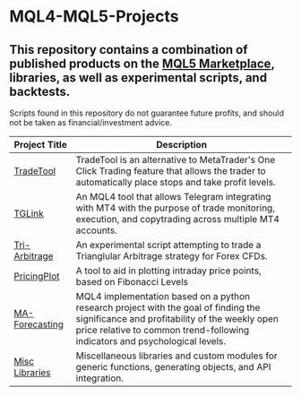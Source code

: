 # MQL4-MQL5-Projects

## This repository contains a combination of published products on the [MQL5 Marketplace](https://www.mql5.com/en/users/alfarasjb), libraries, as well as experimental scripts, and backtests. 

Scripts found in this repository do not guarantee future profits, and should not be taken as financial/investment advice.

| Project Title | Description |
| ----------- | ----------- |
| [TradeTool](https://github.com/alfarasjb/MQL4-MQL5-Projects/tree/main/TradeTool) | TradeTool is an alternative to MetaTrader's One Click Trading feature that allows the trader to automatically place stops and take profit levels.
| [TGLink](https://github.com/alfarasjb/MQL4-MQL5-Projects/tree/main/TGLink) | An MQL4 tool that allows Telegram integrating with MT4 with the purpose of trade monitoring, execution, and copytrading across multiple MT4 accounts.
| [Tri-Arbitrage](https://github.com/alfarasjb/MQL4-MQL5-Projects/tree/main/Tri-Arbitrage) | An experimental script attempting to trade a Trianglular Arbitrage strategy for Forex CFDs. 
| [PricingPlot](https://github.com/alfarasjb/MQL4-MQL5-Projects/tree/main/PricingPlot) | A tool to aid in plotting intraday price points, based on Fibonacci Levels
| [MA-Forecasting](https://github.com/alfarasjb/MQL4-MQL5-Projects/tree/main/MA-Forecasting) | MQL4 implementation based on a python research project with the goal of finding the significance and profitability of the weekly open price relative to common trend-following indicators and psychological levels.
| [Misc Libraries](https://github.com/alfarasjb/MQL4-MQL5-Projects/tree/main/Libraries) | Miscellaneous libraries and custom modules for generic functions, generating objects, and API integration.